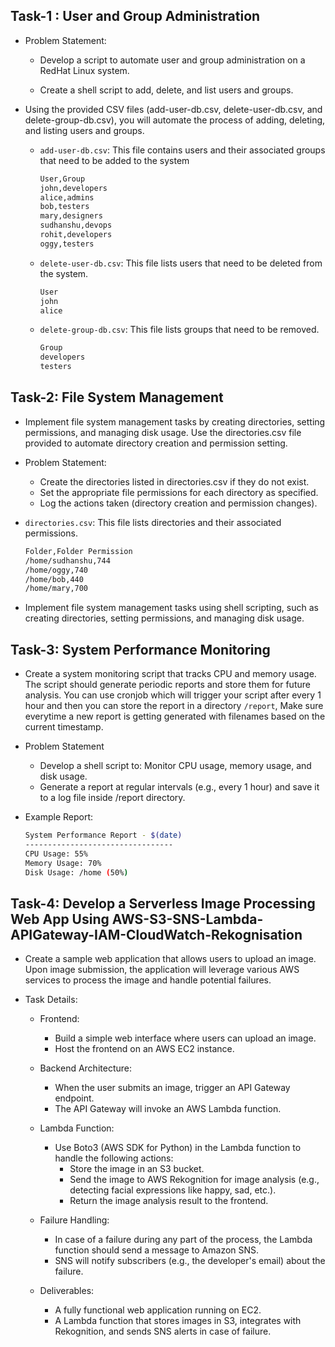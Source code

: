 ## Task-1 : User and Group Administration

- Problem Statement: 

    - Develop a script to automate user and group administration on a RedHat Linux system.

    - Create a shell script to add, delete, and list users and groups.

- Using the provided CSV files (add-user-db.csv, delete-user-db.csv, and delete-group-db.csv), you will automate the process of adding, deleting, and listing users and groups.

    - `add-user-db.csv`: This file contains users and their associated groups that need to be added to the system
        ```bash
        User,Group
        john,developers
        alice,admins
        bob,testers
        mary,designers
        sudhanshu,devops
        rohit,developers
        oggy,testers
        ```

    - `delete-user-db.csv`: This file lists users that need to be deleted from the system.
        ```bash
        User
        john
        alice
        ```

    - `delete-group-db.csv`: This file lists groups that need to be removed.
        ```bash
        Group
        developers
        testers
        ```


## Task-2: File System Management

- Implement file system management tasks by creating directories, setting permissions, and managing disk usage. Use the directories.csv file provided to automate directory creation and permission setting.

- Problem Statement:

    - Create the directories listed in directories.csv if they do not exist.
    - Set the appropriate file permissions for each directory as specified.
    - Log the actions taken (directory creation and permission changes).

- `directories.csv`: This file lists directories and their associated permissions.
    ```bash
    Folder,Folder Permission
    /home/sudhanshu,744
    /home/oggy,740
    /home/bob,440
    /home/mary,700
    ```


- Implement file system management tasks using shell scripting, such as creating directories,  setting permissions, and managing disk usage.


## Task-3: System Performance Monitoring

- Create a system monitoring script that tracks CPU and memory usage. The script should generate periodic reports and store them for future analysis. You can use cronjob which will trigger your script after every 1 hour and then you can store the report in a directory `/report`, Make sure everytime a new report is getting generated with filenames based on the current timestamp.

- Problem Statement

    - Develop a shell script to: Monitor CPU usage, memory usage, and disk usage.
    - Generate a report at regular intervals (e.g., every 1 hour) and save it to a log file inside /report directory.


- Example Report:
    ```bash
    System Performance Report - $(date)
    ---------------------------------
    CPU Usage: 55%
    Memory Usage: 70%
    Disk Usage: /home (50%)
    ```

## Task-4: Develop a Serverless Image Processing Web App Using AWS-S3-SNS-Lambda-APIGateway-IAM-CloudWatch-Rekognisation

- Create a sample web application that allows users to upload an image. Upon image submission, the application will leverage various AWS services to process the image and handle potential failures.

- Task Details:

    - Frontend: 
        - Build a simple web interface where users can upload an image.
        - Host the frontend on an AWS EC2 instance.

    - Backend Architecture:

        - When the user submits an image, trigger an API Gateway endpoint.
        - The API Gateway will invoke an AWS Lambda function.

    - Lambda Function:

        - Use Boto3 (AWS SDK for Python) in the Lambda function to handle the following actions:
            - Store the image in an S3 bucket.
            - Send the image to AWS Rekognition for image analysis (e.g., detecting facial expressions like happy, sad, etc.).
            - Return the image analysis result to the frontend.

    - Failure Handling:

        - In case of a failure during any part of the process, the Lambda function should send a message to Amazon SNS.
        - SNS will notify subscribers (e.g., the developer's email) about the failure.

    - Deliverables:

        - A fully functional web application running on EC2.
        - A Lambda function that stores images in S3, integrates with Rekognition, and sends SNS alerts in case of failure.
